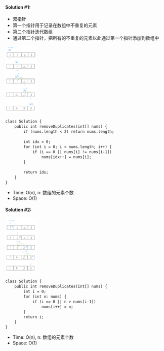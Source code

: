 #### Solution #1:
* 双指针
* 第一个指针用于记录在数组中不重复的元素
* 第二个指针迭代数组
* 通过第二个指针，把所有的不重复的元素以此通过第一个指针添加到数组中
<img src="https://github.com/HackBL/Leetcode/blob/main/Array/26.%20Remove%20Duplicates%20from%20Sorted%20Array/img/1.png" width=20% height=20%>

```
class Solution {
    public int removeDuplicates(int[] nums) {
        if (nums.length < 2) return nums.length;
        
        int idx = 0;
        for (int i = 0; i < nums.length; i++) {
            if (i == 0 || nums[i] != nums[i-1])
                nums[idx++] = nums[i];
        }
        
        return idx;
    }
}
```
* Time: O(n), n: 数组的元素个数
* Space: O(1)

#### Solution #2:
<img src="https://github.com/HackBL/Leetcode/blob/main/Array/26.%20Remove%20Duplicates%20from%20Sorted%20Array/img/2.png" width=20% height=20%>

```
class Solution {
    public int removeDuplicates(int[] nums) {
        int i = 0;
        for (int n: nums) {
            if (i == 0 || n > nums[i-1])
                nums[i++] = n;
        }
        return i;
    }
}
```
* Time: O(n), n: 数组的元素个数
* Space: O(1)

